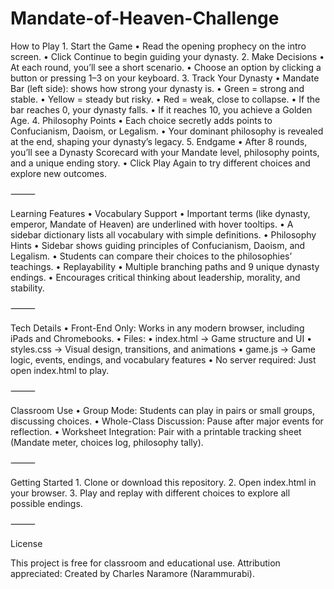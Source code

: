 # Mandate-of-Heaven-Challenge
How to Play
	1.	Start the Game
	•	Read the opening prophecy on the intro screen.
	•	Click Continue to begin guiding your dynasty.
	2.	Make Decisions
	•	At each round, you’ll see a short scenario.
	•	Choose an option by clicking a button or pressing 1–3 on your keyboard.
	3.	Track Your Dynasty
	•	Mandate Bar (left side): shows how strong your dynasty is.
	•	Green = strong and stable.
	•	Yellow = steady but risky.
	•	Red = weak, close to collapse.
	•	If the bar reaches 0, your dynasty falls.
	•	If it reaches 10, you achieve a Golden Age.
	4.	Philosophy Points
	•	Each choice secretly adds points to Confucianism, Daoism, or Legalism.
	•	Your dominant philosophy is revealed at the end, shaping your dynasty’s legacy.
	5.	Endgame
	•	After 8 rounds, you’ll see a Dynasty Scorecard with your Mandate level, philosophy points, and a unique ending story.
	•	Click Play Again to try different choices and explore new outcomes.

⸻

Learning Features
	•	Vocabulary Support
	•	Important terms (like dynasty, emperor, Mandate of Heaven) are underlined with hover tooltips.
	•	A sidebar dictionary lists all vocabulary with simple definitions.
	•	Philosophy Hints
	•	Sidebar shows guiding principles of Confucianism, Daoism, and Legalism.
	•	Students can compare their choices to the philosophies’ teachings.
	•	Replayability
	•	Multiple branching paths and 9 unique dynasty endings.
	•	Encourages critical thinking about leadership, morality, and stability.

⸻

Tech Details
	•	Front-End Only: Works in any modern browser, including iPads and Chromebooks.
	•	Files:
	•	index.html → Game structure and UI
	•	styles.css → Visual design, transitions, and animations
	•	game.js → Game logic, events, endings, and vocabulary features
	•	No server required: Just open index.html to play.

⸻

Classroom Use
	•	Group Mode: Students can play in pairs or small groups, discussing choices.
	•	Whole-Class Discussion: Pause after major events for reflection.
	•	Worksheet Integration: Pair with a printable tracking sheet (Mandate meter, choices log, philosophy tally).

⸻

Getting Started
	1.	Clone or download this repository.
	2.	Open index.html in your browser.
	3.	Play and replay with different choices to explore all possible endings.

⸻

License

This project is free for classroom and educational use. Attribution appreciated:
Created by Charles Naramore (Narammurabi).
